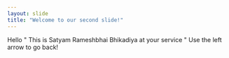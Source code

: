 ```yaml
---
layout: slide
title: "Welcome to our second slide!"
---
```

Hello " This is Satyam Rameshbhai Bhikadiya at your service "
Use the left arrow to go back!

